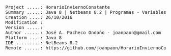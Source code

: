 <pre>

Project .....: HorarioInviernoConstante
Summary .....: Java 8 | Netbeans 8.2 | Programas - Variables/Constantes #04
Creation ....: 26/10/2016
Modification : 
Version .....: 
Author ......: José A. Pacheco Ondoño - joanpaon@gmail.com
Platform ....: Java 8
IDE .........: NetBeans 8.2
Remote ......: https://github.com/joanpaon/HorarioInviernoConstante.git

</pre>
